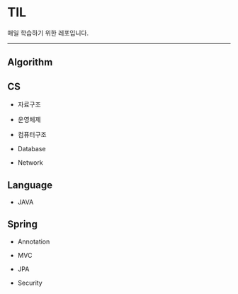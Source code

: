 # TIL

매일 학습하기 위한 레포입니다.

---

## Algorithm

## CS

- 자료구조

- 운영체제

- 컴퓨터구조

- Database

- Network

## Language

- JAVA

## Spring

- Annotation

- MVC

- JPA

- Security
